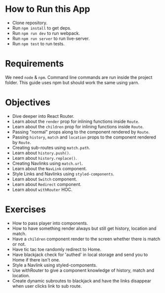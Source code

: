 # How to Run this App
  * Clone repository.
  * Run `npm install` to get deps.
  * Run `npm run dev` to run webpack.
  * Run `npm run server` to run live-server.
  * Run `npm test` to run tests.

# Requirements
We need `node` & `npm`. Command line commands are run inside the project folder. This guide uses npm but should work the same using yarn.

# Objectives
  * Dive deeper into React Router.
  * Learn about the `render` prop for inlining functions inside `Route`.
  * Learn about the `children` prop for inlining functions inside `Route`.
  * Passing "normal" props along to the component rendered by `Route`.
  * Passing `history`, `match` and `location` props to the component rendered by `Route`.
  * Creating sub-routes using `match.path`.
  * Learn about `history.push()`.
  * Learn about `history.replace()`.
  * Creating Navlinks using `match.url`.
  * Learn about the `NavLink` component.
  * Style Links and Navlinks using `styled-components`.
  * Learn about `Switch` component.
  * Learn about `Redirect` component.
  * Learn about `withRouter` HOC.

# Exercises
  * How to pass player into components.
  * How to have something render always but still get history, location and match.
  * Have a `children` component render to the screen whether there is match or not.
  * Have tic tac toe randomly redirect to Home.
  * Have blackjack check for 'authed' in local storage and send you to Home if there isn't one.
  * Style a Navlink using styled-components.
  * Use withRouter to give a component knowledge of history, match and location.
  * Create dynamic subroutes to blackjack and have the links disappear when user clicks link to sub route.